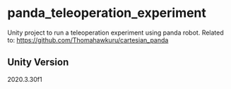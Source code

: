 # panda_teleoperation_experiment
Unity project to run a teleoperation experiment using panda robot. 
Related to: https://github.com/Thomahawkuru/cartesian_panda


## Unity Version
2020.3.30f1

